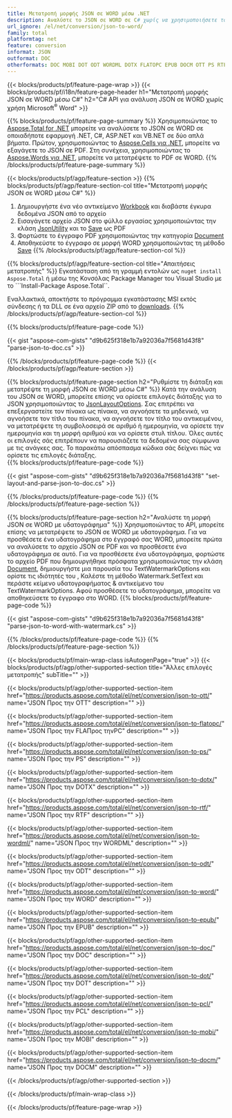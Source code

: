 ```yaml
---
title: Μετατροπή μορφής JSON σε WORD μέσω .NET
description: Αναλύστε το JSON σε WORD σε C# χωρίς να χρησιμοποιήσετε το Microsoft Word
url_ignore: /el/net/conversion/json-to-word/
family: total
platformtag: net
feature: conversion
informat: JSON
outformat: DOC
otherformats: DOC MOBI DOT ODT WORDML DOTX FLATOPC EPUB DOCM OTT PS RTF WORD PCL
---
```

{{< blocks/products/pf/feature-page-wrap >}}
{{< blocks/products/pf/i18n/feature-page-header h1="Μετατροπή μορφής JSON σε WORD μέσω C#" h2="C# API για ανάλυση JSON σε WORD χωρίς χρήση Microsoft<sup>&reg;</sup> Word" >}}

{{% blocks/products/pf/feature-page-summary %}}
Χρησιμοποιώντας το [Aspose.Total for .NET](https://products.aspose.com/total/net/) μπορείτε να αναλύσετε το JSON σε WORD σε οποιαδήποτε εφαρμογή .NET, C#, ASP.NET και VB.NET σε δύο απλά βήματα. Πρώτον, χρησιμοποιώντας το [Aspose.Cells για .NET](https://products.aspose.com/cells/net/), μπορείτε να εξαγάγετε το JSON σε PDF. Στη συνέχεια, χρησιμοποιώντας το [Aspose.Words για .NET](https://products.aspose.com/words/net/), μπορείτε να μετατρέψετε το PDF σε WORD.
{{% /blocks/products/pf/feature-page-summary  %}}

{{< blocks/products/pf/agp/feature-section >}}
{{% blocks/products/pf/agp/feature-section-col title="Μετατροπή μορφής JSON σε WORD μέσω C#" %}}
1. Δημιουργήστε ένα νέο αντικείμενο [Workbook](https://reference.aspose.com/cells/net/aspose.cells/bookbook) και διαβάστε έγκυρα δεδομένα JSON από το αρχείο
2. Εισαγάγετε αρχείο JSON στο φύλλο εργασίας χρησιμοποιώντας την κλάση [JsonUtility](https://reference.aspose.com/cells/net/aspose.cells.utility/jsonutility) και το [Save](https://reference.aspose.com/cells/net/aspose.cells.workbook/save/methods/4) ως PDF
3. Φορτώστε το έγγραφο PDF χρησιμοποιώντας την κατηγορία [Document](https://reference.aspose.com/words/net/aspose.words/document)
4. Αποθηκεύστε το έγγραφο σε μορφή WORD χρησιμοποιώντας τη μέθοδο [Save](https://reference.aspose.com/words/net/aspose.words.document/save/methods/3)
{{% /blocks/products/pf/agp/feature-section-col %}}

{{% blocks/products/pf/agp/feature-section-col title="Απαιτήσεις μετατροπής" %}}
Εγκατάσταση από τη γραμμή εντολών ως ```nuget install Aspose.Total``` ή μέσω της Κονσόλας Package Manager του Visual Studio με το ```Install-Package Aspose.Total``.

Εναλλακτικά, αποκτήστε το πρόγραμμα εγκατάστασης MSI εκτός σύνδεσης ή τα DLL σε ένα αρχείο ZIP από το [downloads](https://downloads.aspose.com/total/net).
{{% /blocks/products/pf/agp/feature-section-col %}}

{{% blocks/products/pf/feature-page-code %}}

{{< gist "aspose-com-gists" "d9b625f318e1b7a92036a7f5681d43f8" "parse-json-to-doc.cs" >}}


{{% /blocks/products/pf/feature-page-code %}}
{{< /blocks/products/pf/agp/feature-section >}}

{{% blocks/products/pf/feature-page-section  h2="Ρυθμίστε τη διάταξη και μετατρέψτε τη μορφή JSON σε WORD μέσω C#" %}}
Κατά την ανάλυση του JSON σε WORD, μπορείτε επίσης να ορίσετε επιλογές διάταξης για το JSON χρησιμοποιώντας το [JsonLayoutOptions](https://reference.aspose.com/cells/net/aspose.cells.utility/jsonlayoutoptions). Σας επιτρέπει να επεξεργαστείτε τον πίνακα ως πίνακα, να αγνοήσετε τα μηδενικά, να αγνοήσετε τον τίτλο του πίνακα, να αγνοήσετε τον τίτλο του αντικειμένου, να μετατρέψετε τη συμβολοσειρά σε αριθμό ή ημερομηνία, να ορίσετε την ημερομηνία και τη μορφή αριθμού και να ορίσετε στυλ τίτλου. Όλες αυτές οι επιλογές σάς επιτρέπουν να παρουσιάζετε τα δεδομένα σας σύμφωνα με τις ανάγκες σας. Το παρακάτω απόσπασμα κώδικα σάς δείχνει πώς να ορίσετε τις επιλογές διάταξης.  
{{% blocks/products/pf/feature-page-code %}}

{{< gist "aspose-com-gists" "d9b625f318e1b7a92036a7f5681d43f8" "set-layout-and-parse-json-to-doc.cs" >}}

{{% /blocks/products/pf/feature-page-code  %}}
{{% /blocks/products/pf/feature-page-section %}}

{{% blocks/products/pf/feature-page-section  h2="Αναλύστε τη μορφή JSON σε WORD με υδατογράφημα" %}}
Χρησιμοποιώντας το API, μπορείτε επίσης να μετατρέψετε το JSON σε WORD με υδατογράφημα. Για να προσθέσετε ένα υδατογράφημα στο έγγραφό σας WORD, μπορείτε πρώτα να αναλύσετε το αρχείο JSON σε PDF και να προσθέσετε ένα υδατογράφημα σε αυτό. Για να προσθέσετε ένα υδατογράφημα, φορτώστε το αρχείο PDF που δημιουργήθηκε πρόσφατα χρησιμοποιώντας την κλάση [Document](https://reference.aspose.com/words/net/aspose.words/document), δημιουργήστε μια παρουσία του TextWatermarkOptions και ορίστε τις ιδιότητές του , Καλέστε τη μέθοδο Watermark.SetText και περάστε κείμενο υδατογραφήματος & αντικείμενο του TextWatermarkOptions. Αφού προσθέσετε το υδατογράφημα, μπορείτε να αποθηκεύσετε το έγγραφο στο WORD. 
{{% blocks/products/pf/feature-page-code %}}

{{< gist "aspose-com-gists" "d9b625f318e1b7a92036a7f5681d43f8" "parse-json-to-word-with-watermark.cs" >}}

{{% /blocks/products/pf/feature-page-code  %}}
{{% /blocks/products/pf/feature-page-section %}}

{{< blocks/products/pf/main-wrap-class isAutogenPage="true" >}}
{{< blocks/products/pf/agp/other-supported-section title="Άλλες επιλογές μετατροπής" subTitle="" >}}

{{< blocks/products/pf/agp/other-supported-section-item href="https://products.aspose.com/total/el/net/conversion/json-to-ott/" name="JSON Προς την OTT" description="" >}}

{{< blocks/products/pf/agp/other-supported-section-item href="https://products.aspose.com/total/el/net/conversion/json-to-flatopc/" name="JSON Προς την FLAΠρος τηνPC" description="" >}}

{{< blocks/products/pf/agp/other-supported-section-item href="https://products.aspose.com/total/el/net/conversion/json-to-ps/" name="JSON Προς την PS" description="" >}}

{{< blocks/products/pf/agp/other-supported-section-item href="https://products.aspose.com/total/el/net/conversion/json-to-dotx/" name="JSON Προς την DOTX" description="" >}}

{{< blocks/products/pf/agp/other-supported-section-item href="https://products.aspose.com/total/el/net/conversion/json-to-rtf/" name="JSON Προς την RTF" description="" >}}

{{< blocks/products/pf/agp/other-supported-section-item href="https://products.aspose.com/total/el/net/conversion/json-to-wordml/" name="JSON Προς την WORDML" description="" >}}

{{< blocks/products/pf/agp/other-supported-section-item href="https://products.aspose.com/total/el/net/conversion/json-to-odt/" name="JSON Προς την ODT" description="" >}}

{{< blocks/products/pf/agp/other-supported-section-item href="https://products.aspose.com/total/el/net/conversion/json-to-word/" name="JSON Προς την WORD" description="" >}}

{{< blocks/products/pf/agp/other-supported-section-item href="https://products.aspose.com/total/el/net/conversion/json-to-epub/" name="JSON Προς την EPUB" description="" >}}

{{< blocks/products/pf/agp/other-supported-section-item href="https://products.aspose.com/total/el/net/conversion/json-to-doc/" name="JSON Προς την DOC" description="" >}}

{{< blocks/products/pf/agp/other-supported-section-item href="https://products.aspose.com/total/el/net/conversion/json-to-dot/" name="JSON Προς την DOT" description="" >}}

{{< blocks/products/pf/agp/other-supported-section-item href="https://products.aspose.com/total/el/net/conversion/json-to-pcl/" name="JSON Προς την PCL" description="" >}}

{{< blocks/products/pf/agp/other-supported-section-item href="https://products.aspose.com/total/el/net/conversion/json-to-mobi/" name="JSON Προς την MOBI" description="" >}}

{{< blocks/products/pf/agp/other-supported-section-item href="https://products.aspose.com/total/el/net/conversion/json-to-docm/" name="JSON Προς την DOCM" description="" >}}



{{< /blocks/products/pf/agp/other-supported-section >}}

{{< /blocks/products/pf/main-wrap-class >}}

{{< /blocks/products/pf/feature-page-wrap >}}